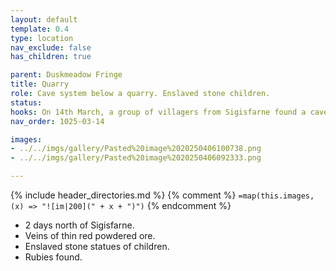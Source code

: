 ```yaml
---
layout: default
template: 0.4
type: location
nav_exclude: false
has_children: true

parent: Duskmeadow Fringe
title: Quarry
role: Cave system below a quarry. Enslaved stone children.
status: 
hooks: On 14th March, a group of villagers from Sigisfarne found a cave system below the quarry. On these caverns, enslaved stone children mined for rubies.
nav_order: 1025-03-14

images:
- ../../imgs/gallery/Pasted%20image%2020250406100738.png
- ../../imgs/gallery/Pasted%20image%2020250406092333.png

---
```


{% include header_directories.md %}
{% comment %}
`=map(this.images, (x) => "![im|200](" + x + ")")`
{% endcomment %}

- 2 days north of Sigisfarne.
- Veins of thin red powdered ore.
- Enslaved stone statues of children.
- Rubies found.
